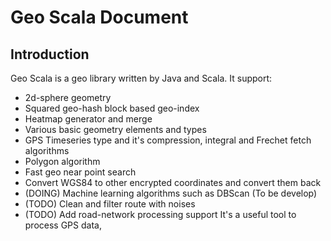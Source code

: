 # Geo Scala Document

## Introduction
Geo Scala is a geo library written by Java and Scala.
It support:
- 2d-sphere geometry
- Squared geo-hash block based geo-index
- Heatmap generator and merge
- Various basic geometry elements and types
- GPS Timeseries type and it's compression, integral and Frechet fetch algorithms
- Polygon algorithm
- Fast geo near point search
- Convert WGS84 to other encrypted coordinates and convert them back
- (DOING) Machine learning algorithms such as DBScan (To be develop)
- (TODO) Clean and filter route with noises
- (TODO) Add road-network processing support
It's a useful tool to process GPS data,
